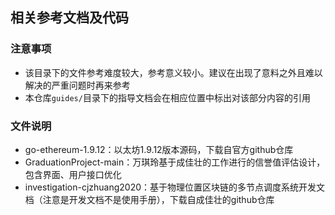 ## 相关参考文档及代码
### 注意事项
- 该目录下的文件参考难度较大，参考意义较小。建议在出现了意料之外且难以解决的严重问题时再来参考
- 本仓库`guides/`目录下的指导文档会在相应位置中标出对该部分内容的引用
### 文件说明
- go-ethereum-1.9.12：以太坊1.9.12版本源码，下载自官方github仓库
- GraduationProject-main：万琪玲基于成佳壮的工作进行的信誉值评估设计，包含界面、用户接口优化
- investigation-cjzhuang2020：基于物理位置区块链的多节点调度系统开发文档（注意是开发文档不是使用手册），下载自成佳壮的github仓库